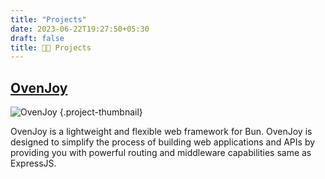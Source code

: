 ```yaml
---
title: "Projects"
date: 2023-06-22T19:27:50+05:30
draft: false
title: 👨‍💻 Projects
---
```


## [OvenJoy](https://github.com/ShuLaPy/ovenjoy)

<!-- ![OvenJoy](https://drive.google.com/uc?id=1cGKhlKFg8QPDwMs2qepqKtMdnte0ngI9){.project-thumbnail} -->

![OvenJoy](https://res.cloudinary.com/dju7jxioz/image/upload/v1717995875/ovenjoy-logo_gu1fny.webp)
{.project-thumbnail}

OvenJoy is a lightweight and flexible web framework for Bun. OvenJoy is designed to simplify the process of building web applications and APIs by providing you with powerful routing and middleware capabilities same as ExpressJS.